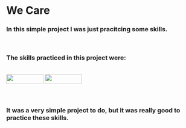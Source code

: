 <h1>We Care</h1>

<h3>In this simple project I was just pracitcing some skills.</h3>
<br>

<h3>The skills practiced in this project were:</h3>
<br>

<section ddisplay="block">
  <img src="https://img.shields.io/badge/HTML5-E34F26?style=for-the-badge&logo=html5&logoColor=white" width="98px" height="26px"> 
  <img src="https://img.shields.io/badge/CSS3-1572B6?style=for-the-badge&logo=css3&logoColor=white" width="98px" height="26px">
</section>
<br><br>

<h3>It was a very simple project to do, but it was really good to practice these skills.</h3>
